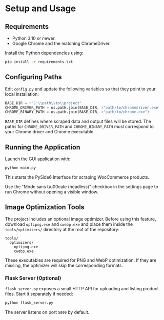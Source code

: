 # Setup and Usage

## Requirements
- Python 3.10 or newer.
- Google Chrome and the matching ChromeDriver.

Install the Python dependencies using:

```bash
pip install -r requirements.txt
```

## Configuring Paths
Edit `config.py` and update the following variables so that they point to your local installation:

```python
BASE_DIR = r"C:\\path\\to\\project"
CHROME_DRIVER_PATH = os.path.join(BASE_DIR, r"path/to/chromedriver.exe")
CHROME_BINARY_PATH = os.path.join(BASE_DIR, r"path/to/chrome.exe")
```

`BASE_DIR` defines where scraped data and output files will be stored. The paths for `CHROME_DRIVER_PATH` and `CHROME_BINARY_PATH` must correspond to your Chrome driver and Chrome executable.

## Running the Application
Launch the GUI application with:

```bash
python main.py
```

This starts the PySide6 interface for scraping WooCommerce products.

Use the "Mode sans t\u00eate (headless)" checkbox in the settings page to run Chrome without opening a visible window.

## Image Optimization Tools
The project includes an optional image optimizer. Before using this feature,
download `optipng.exe` and `cwebp.exe` and place them inside the
`tools/optimizers/` directory at the root of the repository:

```
tools/
  optimizers/
    optipng.exe
    cwebp.exe
```

These executables are required for PNG and WebP optimization. If they are
missing, the optimizer will skip the corresponding formats.

### Flask Server (Optional)
`flask_server.py` exposes a small HTTP API for uploading and listing product files. Start it separately if needed:

```bash
python flask_server.py
```

The server listens on port `5000` by default.
